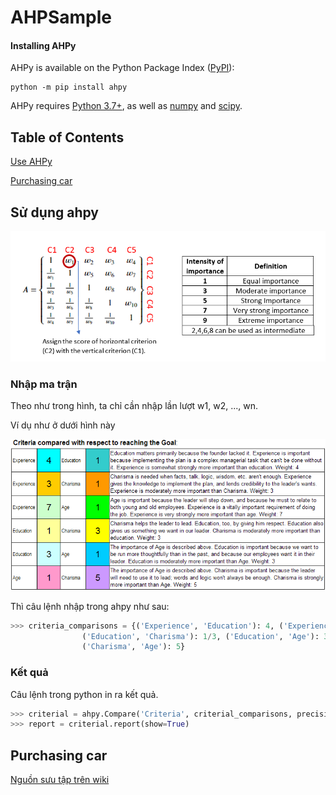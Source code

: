 # AHPSample

#### Installing AHPy

AHPy is available on the Python Package Index ([PyPI](https://pypi.org/)):

```
python -m pip install ahpy
```
AHPy requires [Python 3.7+](https://www.python.org/), as well as [numpy](https://numpy.org/) and [scipy](https://scipy.org/).

## Table of Contents

[Use AHPy](#sử-dụng-ahpy)

[Purchasing car](#purchasing-car)

## Sử dụng ahpy

![Sample](img/1647595095232.png "How to make matrix input")

### Nhập ma trận

Theo như trong hình, ta chỉ cần nhập lần lượt w1, w2, ..., wn. 

Ví dụ như ở dưới hình này

![Image about matrix](img/AHP_TDHCriteriaGrid.png "Criteria of lead example")

Thì câu lệnh nhập trong ahpy như sau:

```python
>>> criteria_comparisons = {('Experience', 'Education'): 4, ('Experience', 'Charisma'): 3, ('Experience', 'Age'): 7,
			    ('Education', 'Charisma'): 1/3, ('Education', 'Age'): 3,
			    ('Charisma', 'Age'): 5}
```
### Kết quả

Câu lệnh trong python in ra kết quả.

```python
>>> criterial = ahpy.Compare('Criteria', criterial_comparisons, precision=3)
>>> report = criterial.report(show=True)
```

## Purchasing car

 [Nguồn sưu tập trên wiki](https://en.wikipedia.org/wiki/Analytic_hierarchy_process_%E2%80%93_car_example)
